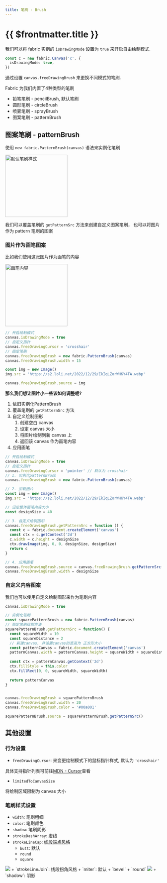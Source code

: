 ```yaml
---
title: 笔刷 - Brush
---
```


# {{ $frontmatter.title }}

我们可以将 fabric 实例的 `isDrawingMode` 设置为 `true` 来开启自由绘制模式.

```ts
const c = new fabric.Canvas('c', {
  isDrawingMode: true,
})
```

<script setup>
import Runnable from '../../components/Runnable.vue'
import Gallary from './samples/gallary.vue'
</script>

通过设置 `canvas.freeDrawingBrush` 来更换不同模式的笔刷.

Fabric 为我们内置了4种类型的笔刷

+ 铅笔笔刷 - pencilBrush, 默认笔刷
+ 圆形笔刷 - circleBrush
+ 喷雾笔刷 - sprayBrush
+ 图案笔刷 - patternBrush

<Gallary />

## 图案笔刷 - patternBrush

使用 `new fabric.PatternBrush(canvas)` 语法来实例化笔刷

<Image src="https://s2.loli.net/2022/12/29/4WxsgGvUDfFCcNp.png" title="默认笔刷样式" width="200" />

我们可以覆盖笔刷的 `getPatternSrc` 方法来创建自定义图案笔刷， 也可以将图片作为 pattern 笔刷的图案


### 图片作为画笔图案

比如我们使用这张图片作为画笔的内容

<Image src="https://s2.loli.net/2022/12/29/EkIqLZorWHKY4TA.webp" title="画笔内容" zoom="0.8" width="200"/>

<Runnable type="view">

```ts
// 开启绘制模式
canvas.isDrawingMode = true
// 自定义指针
canvas.freeDrawingCursor = 'crosshair'
// 指定笔刷
canvas.freeDrawingBrush = new fabric.PatternBrush(canvas)
canvas.freeDrawingBrush.width = 15

const img = new Image()
img.src = 'https://s2.loli.net/2022/12/29/EkIqLZorWHKY4TA.webp'

canvas.freeDrawingBrush.source = img

```

</Runnable>

**那么我们想让图片小一些该如何调整呢?**

1. 依旧实例化PatternBrush
2. 覆盖笔刷的 `getPatternSrc` 方法
3. 自定义绘制图形
   1. 创建空白 canvas
   2. 设定 canvas 大小
   3. 将图片绘制到新 canvas 上
   4. 返回该 canvas 作为画笔内容
4. 应用画笔

<Runnable type="view">

```ts
// 开启绘制模式
canvas.isDrawingMode = true
// 自定义指针
canvas.freeDrawingCursor = 'pointer' // 默认为 crosshair
// 1. 实例化patternBrush
canvas.freeDrawingBrush = new fabric.PatternBrush(canvas)

// 2. 加载图片
const img = new Image()
img.src = 'https://s2.loli.net/2022/12/29/EkIqLZorWHKY4TA.webp'

// 设定整体画笔内容大小
const designSize = 40

// 3. 自定义绘制图形
canvas.freeDrawingBrush.getPatternSrc = function () {
  const c = fabric.document.createElement('canvas')
  const ctx = c.getContext('2d')
  c.width = c.height = designSize
  ctx.drawImage(img, 0, 0, designSize, designSize)
  return c
}

// 4. 应用画笔
canvas.freeDrawingBrush.source = canvas.freeDrawingBrush.getPatternSrc()
canvas.freeDrawingBrush.width = designSize

```

</Runnable>

### 自定义内容图案

我们也可以使用自定义绘制图形来作为笔刷内容

<Runnable type="view">

```ts
canvas.isDrawingMode = true

// 实例化笔刷
const squarePatternBrush = new fabric.PatternBrush(canvas)
// 指定笔刷绘制方法
squarePatternBrush.getPatternSrc = function() {
  const squareWidth = 10
  const squareDistance = 2
  // 新建canvas, 并设置canvas的宽高为 正方形大小
  const patternCanvas = fabric.document.createElement('canvas')
  patternCanvas.width = patternCanvas.height = squareWidth + squareDistance
 
  const ctx = patternCanvas.getContext('2d')
  ctx.fillStyle = this.color
  ctx.fillRect(0, 0, squareWidth, squareWidth)
 
  return patternCanvas
}


canvas.freeDrawingBrush = squarePatternBrush
canvas.freeDrawingBrush.width = 20
canvas.freeDrawingBrush.color = '#00a001'

squarePatternBrush.source = squarePatternBrush.getPatternSrc()
```
</Runnable>

## 其他设置

### 行为设置

+ `freeDrawingCursor`: 来变更绘制模式下的鼠标指针样式, 默认为 `'crosshair'`

具体支持指针列表可前往[MDN - Cursor](https://developer.mozilla.org/zh-CN/docs/Web/CSS/cursor)查看

+ `limitedToCanvasSize`

将绘制区域限制为 canvas 大小

### 笔刷样式设置

+ `width`: 笔刷粗细
+ `color`: 笔刷颜色
+ `shadow`: 笔刷阴影
+ `strokeDashArray`: 虚线
+ `strokeLineCap`: [线段端点风格](https://developer.mozilla.org/zh-CN/docs/Web/API/Canvas_API/Tutorial/Applying_styles_and_colors#%E7%BA%BF%E5%9E%8B_line_styles)
  + `butt`: 默认
  + `round`
  + `square`
<Image src="https://s2.loli.net/2022/12/29/R2NGgrwvnHAKpdL.png" inline />
+ `strokeLineJoin`: 线段拐角风格
  + `miter`: 默认
  + `bevel`
  + `round`
<Image src="https://s2.loli.net/2022/12/29/2uB75jUSFQZcwnb.png" inline />
+ `shadow`: 阴影
